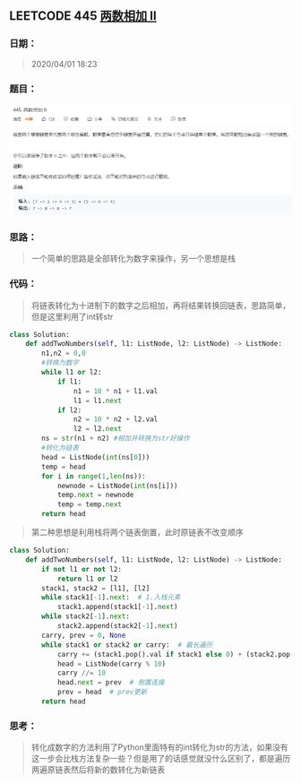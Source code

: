 ## LEETCODE 445 [两数相加 II](https://leetcode-cn.com/problems/add-two-numbers-ii/)

### 日期：

> 2020/04/01 18:23

### 题目：

![text](https://github.com/zjuzhfbloodz/LeetCode/blob/master/questions/0445.png?raw=true)

### 思路：

> 一个简单的思路是全部转化为数字来操作，另一个思想是栈

### 代码：

> 将链表转化为十进制下的数字之后相加，再将结果转换回链表，思路简单，但是这里利用了int转str

```python
class Solution:
    def addTwoNumbers(self, l1: ListNode, l2: ListNode) -> ListNode:
        n1,n2 = 0,0
        #转换为数字
        while l1 or l2:
            if l1:
                n1 = 10 * n1 + l1.val
                l1 = l1.next
            if l2: 
                n2 = 10 * n2 + l2.val
                l2 = l2.next
        ns = str(n1 + n2) #相加并转换为str好操作
        #转化为链表
        head = ListNode(int(ns[0]))
        temp = head
        for i in range(1,len(ns)):
            newnode = ListNode(int(ns[i]))
            temp.next = newnode
            temp = temp.next
        return head
```
> 第二种思想是利用栈将两个链表倒置，此时原链表不改变顺序
```python
class Solution:
    def addTwoNumbers(self, l1: ListNode, l2: ListNode) -> ListNode:
        if not l1 or not l2:
            return l1 or l2
        stack1, stack2 = [l1], [l2]
        while stack1[-1].next:  # 1.入栈元素
            stack1.append(stack1[-1].next)
        while stack2[-1].next:
            stack2.append(stack2[-1].next)
        carry, prev = 0, None
        while stack1 or stack2 or carry:  # 最长遍历
            carry += (stack1.pop().val if stack1 else 0) + (stack2.pop().val if stack2 else 0)
            head = ListNode(carry % 10)
            carry //= 10
            head.next = prev  # 倒置连接
            prev = head  # prev更新
        return head
```
### 思考：

> 转化成数字的方法利用了Python里面特有的int转化为str的方法，如果没有这一步会比栈方法复杂一些？但是用了的话感觉就没什么区别了，都是遍历两遍原链表然后将新的数转化为新链表
